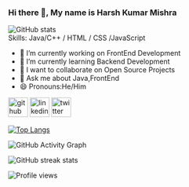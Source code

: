 

<!--
**Silverfolk/Silverfolk** is a ✨ _special_ ✨ repository because its `README.md` (this file) appears on your GitHub profile.

Here are some ideas to get you started:-->

### Hi there 👋, My name is Harsh Kumar Mishra
![GitHub stats](https://github-readme-stats.vercel.app/api?username=Silverfolk&show_icons=true)  
Skills:   Java/C++ / HTML / CSS /JavaScript 

- 🔭 I’m currently working on FrontEnd Development
- 🌱 I’m currently learning Backend Development
- 👯 I want to collaborate on Open Source Projects
- 💬 Ask me about Java,FrontEnd
- 😄 Pronouns:He/Him

[<img src='https://cdn.jsdelivr.net/npm/simple-icons@3.0.1/icons/github.svg' alt='github' height='40'>](https://github.com/Silverfolk)  [<img src='https://cdn.jsdelivr.net/npm/simple-icons@3.0.1/icons/linkedin.svg' alt='linkedin' height='40'>](https://www.linkedin.com/in/harsh-kumar-mishra-5a8587b9/)  [<img src='https://cdn.jsdelivr.net/npm/simple-icons@3.0.1/icons/twitter.svg' alt='twitter' height='40'>](https://twitter.com/harsh822)  

[![Top Langs](https://github-readme-stats.vercel.app/api/top-langs/?username=Silverfolk)](https://github.com/anuraghazra/github-readme-stats)


![GitHub Activity Graph](https://activity-graph.herokuapp.com/graph?username=Silverfolk)  

![GitHub streak stats](https://github-readme-streak-stats.herokuapp.com/?user=Silverfolk)  

![Profile views](https://gpvc.arturio.dev/Silverfolk)  





